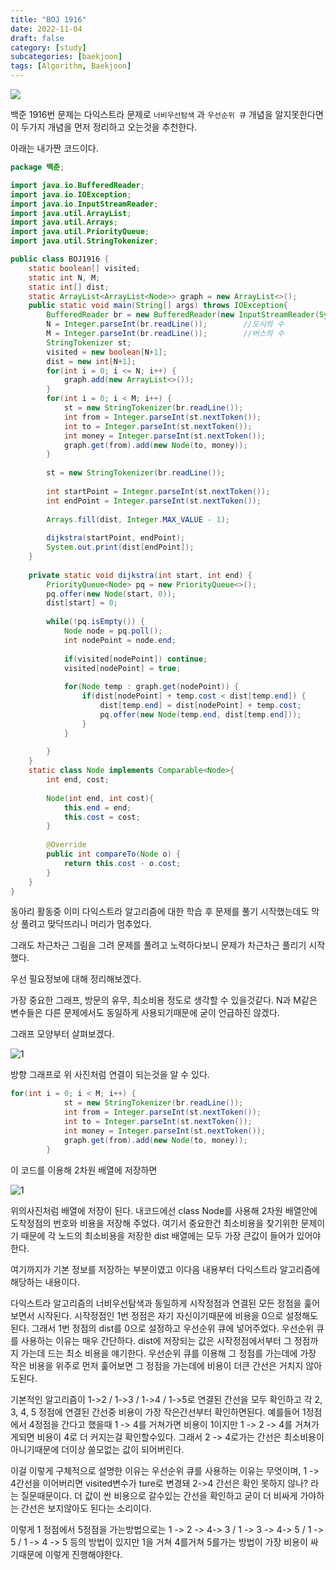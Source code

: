 ```yaml
---
title: "BOJ 1916"
date: 2022-11-04
draft: false
category: [study]
subcategories: [baekjoon]
tags: [Algorithm, Baekjoon]
---
```


![](/images/study/baekjoon/1916/1.png)

백준 1916번 문제는 다익스트라 문제로 `너비우선탐색` 과 `우선순위 큐` 개념을 알지못한다면 이 두가지 개념을 먼저 정리하고 오는것을 추천한다.

아래는 내가짠 코드이다.

<!--more-->

```java
package 백준;

import java.io.BufferedReader;
import java.io.IOException;
import java.io.InputStreamReader;
import java.util.ArrayList;
import java.util.Arrays;
import java.util.PriorityQueue;
import java.util.StringTokenizer;

public class BOJ1916 {
	static boolean[] visited;
	static int N, M;
	static int[] dist;
	static ArrayList<ArrayList<Node>> graph = new ArrayList<>();
	public static void main(String[] args) throws IOException{
		BufferedReader br = new BufferedReader(new InputStreamReader(System.in));
		N = Integer.parseInt(br.readLine());		//도시의 수
		M = Integer.parseInt(br.readLine());		//버스의 수
		StringTokenizer st;
		visited = new boolean[N+1];
		dist = new int[N+1];
		for(int i = 0; i <= N; i++) {
			graph.add(new ArrayList<>());
		}
		for(int i = 0; i < M; i++) {
			st = new StringTokenizer(br.readLine());
			int from = Integer.parseInt(st.nextToken());
			int to = Integer.parseInt(st.nextToken());
			int money = Integer.parseInt(st.nextToken());
			graph.get(from).add(new Node(to, money));
		}
		
		st = new StringTokenizer(br.readLine());
		
		int startPoint = Integer.parseInt(st.nextToken());
		int endPoint = Integer.parseInt(st.nextToken());
		
		Arrays.fill(dist, Integer.MAX_VALUE - 1);
		
		dijkstra(startPoint, endPoint);
		System.out.print(dist[endPoint]);
	}
	
	private static void dijkstra(int start, int end) {
		PriorityQueue<Node> pq = new PriorityQueue<>();
		pq.offer(new Node(start, 0));
		dist[start] = 0;
		
		while(!pq.isEmpty()) {
			Node node = pq.poll();
			int nodePoint = node.end;
			
			if(visited[nodePoint]) continue;
			visited[nodePoint] = true;
			
			for(Node temp : graph.get(nodePoint)) {
				if(dist[nodePoint] + temp.cost < dist[temp.end]) {
					dist[temp.end] = dist[nodePoint] + temp.cost;
					pq.offer(new Node(temp.end, dist[temp.end]));
				}
			}
			
		}
	}
	static class Node implements Comparable<Node>{
		int end, cost;
		
		Node(int end, int cost){
			this.end = end;
			this.cost = cost;
		}
		
		@Override
		public int compareTo(Node o) {
			return this.cost - o.cost;
		}
	}
}
```

동아리 활동중 이미 다익스트라 알고리즘에 대한 학습 후 문제를 풀기 시작했는데도 막상 풀려고 맞닥뜨리니 머리가 멈추었다.

그래도 차근차근 그림을 그려 문제를 풀려고 노력하다보니 문제가 차근차근 풀리기 시작했다.

우선 필요정보에 대해 정리해보겠다.

가장 중요한 그래프, 방문의 유무, 최소비용 정도로 생각할 수 있을것같다. N과 M같은 변수들은 다른 문제에서도 동일하게 사용되기때문에 굳이 언급하진 않겠다.

그래프 모양부터 살펴보겠다.

![1](/images/study/baekjoon/1916/2.png)

방향 그래프로 위 사진처럼 연결이 되는것을 알 수 있다.

```java
for(int i = 0; i < M; i++) {
			st = new StringTokenizer(br.readLine());
			int from = Integer.parseInt(st.nextToken());
			int to = Integer.parseInt(st.nextToken());
			int money = Integer.parseInt(st.nextToken());
			graph.get(from).add(new Node(to, money));
		}
```
이 코드를 이용해 2차원 배열에 저장하면

![1](/images/study/baekjoon/1916/3.png)

위의사진처럼 배열에 저장이 된다. 내코드에선 class Node를 사용해 2차원 배열안에 도착정점의 번호와 비용을 저장해 주었다.
여기서 중요한건 최소비용을 찾기위한 문제이기 때문에 각 노드의 최소비용을 저장한 dist 배열에는 모두 가장 큰값이 들어가 있어야한다.

여기까지가 기본 정보를 저장하는 부분이였고 이다음 내용부터 다익스트라 알고리즘에 해당하는 내용이다.

다익스트라 알고리즘의 너비우선탐색과 동일하게 시작정점과 연결된 모든 정점을 훑어보면서 시작된다. 시작정점인 1번 정점은 자기 자신이기때문에 비용을 0으로 설정해도된다. 그래서 1번 정점의 dist를 0으로 설정하고 우선순위 큐에 넣어주었다.
우선순위 큐를 사용하는 이유는 매우 간단하다. dist에 저장되는 값은 시작정점에서부터 그 정점까지 가는데 드는 최소 비용을 얘기한다. 우선순위 큐를 이용해 그 정점를 가는데에 가장 작은 비용을 위주로 먼저 훑어보면 그 정점을 가는데에 비용이 더큰 간선은 거치지 않아도된다.

기본적인 알고리즘이 1->2 / 1->3 / 1->4 / 1->5로 연결된 간선을 모두 확인하고 각 2, 3, 4, 5 정점에 연결된 간선중 비용이 가장 작은간선부터 확인하면된다. 예를들어 1정점에서 4정점을 간다고 했을때 1 -> 4를 거쳐가면 비용이 1이지만 1 -> 2 -> 4를 거쳐가게되면 비용이 4로 더 커지는걸 확인할수있다. 그래서 2 -> 4로가는 간선은 최소비용이 아니기때문에 더이상 쓸모없는 값이 되어버린다.

이걸 이렇게 구체적으로 설명한 이유는 우선순위 큐를 사용하는 이유는 무엇이며, 1 -> 4간선을 이어버리면 visited변수가 ture로 변경돼 2->4 간선은 확인 못하지 않나? 라는 질문때문이다. 더 값이 싼 비용으로 갈수있는 간선을 확인하고 굳이 더 비싸게 가야하는 간선은 보지않아도 된다는 소리이다.

이렇게 1 정점에서 5정점을 가는방법으로는 1 -> 2 -> 4-> 3 / 1 -> 3 -> 4-> 5 / 1 -> 5 / 1 -> 4 -> 5 등의 방법이 있지만 1을 거쳐 4를거쳐 5를가는 방법이 가장 비용이 싸기때문에 이렇게 진행해야한다.
